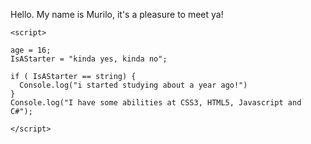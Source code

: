 Hello. My name is Murilo, it's a pleasure to meet ya!


    <script>

    age = 16;
    IsAStarter = "kinda yes, kinda no";
    
    if ( IsAStarter == string) {
      Console.log("i started studying about a year ago!")
    }
    Console.log("I have some abilities at CSS3, HTML5, Javascript and C#");
  
    </script>

